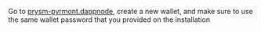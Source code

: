 Go to [prysm-pyrmont.dappnode](http://prysm-pyrmont.dappnode), create a new wallet, and make sure to use the same wallet password that you provided on the installation
